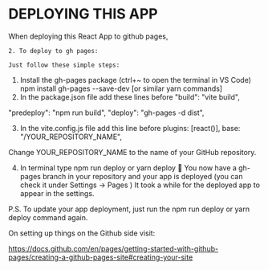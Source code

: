 # DEPLOYING THIS APP
When deploying this React App to github pages,

    2. To deploy to gh pages:

    Just follow these simple steps:

1. Install the gh-pages package (ctrl+~ to open the terminal in VS Code)
npm install gh-pages --save-dev   [or similar yarn commands]
2. In the package.json file add these lines before "build": "vite build",

"predeploy": "npm run build",
"deploy": "gh-pages -d dist",

3. In the vite.config.js file add this line before plugins: [react()],
base: "/YOUR_REPOSITORY_NAME",

Change YOUR_REPOSITORY_NAME to the name of your GitHub repository.

4. In terminal type
npm run deploy or yarn deploy
🎉 You now have a gh-pages branch in your repository and your app is deployed (you can check it under Settings -> Pages )
It took a while for the deployed app to appear in the settings.

P.S. To update your app deployment, just run the npm run deploy or yarn deploy command again.

On setting up things on the Github side visit:

https://docs.github.com/en/pages/getting-started-with-github-pages/creating-a-github-pages-site#creating-your-site